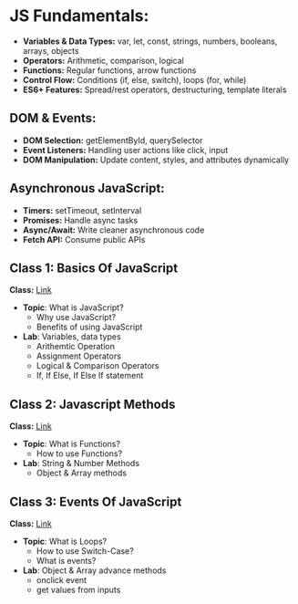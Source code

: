 # JS Fundamentals:

- **Variables & Data Types:** var, let, const, strings, numbers, booleans, arrays, objects
- **Operators:** Arithmetic, comparison, logical
- **Functions:** Regular functions, arrow functions
- **Control Flow:** Conditions (if, else, switch), loops (for, while)
- **ES6+ Features:** Spread/rest operators, destructuring, template literals

## DOM & Events:

- **DOM Selection:** getElementById, querySelector
- **Event Listeners:** Handling user actions like click, input
- **DOM Manipulation:** Update content, styles, and attributes dynamically

## Asynchronous JavaScript:

- **Timers:** setTimeout, setInterval
- **Promises:** Handle async tasks
- **Async/Await:** Write cleaner asynchronous code
- **Fetch API:** Consume public APIs

## Class 1: Basics Of JavaScript
**Class:** <a href="https://www.youtube.com/live/JVDdQCAertQ?si=rsYyOL20muUN4ppr">Link</a>

- **Topic**: What is JavaScript?
  - Why use JavaScript?
  - Benefits of using JavaScript
- **Lab**: Variables, data types
  - Arithemtic Operation
  - Assignment Operators
  - Logical & Comparison Operators
  - If, If Else, If Else If statement

## Class 2: Javascript Methods
**Class:** <a href="https://www.youtube.com/live/gAf3c68gIHI?si=NpLnTYYdx5sMoke-">Link</a>

- **Topic**: What is Functions?
  - How to use Functions?
- **Lab**: String & Number Methods
  - Object & Array methods

## Class 3: Events Of JavaScript
**Class:** <a href="https://www.youtube.com/live/ypBxDx7Wqlw?si=Avuoi2Jp2HUGoywk">Link</a>

- **Topic**: What is Loops?
  - How to use Switch-Case?
  - What is events?
- **Lab**: Object & Array advance methods
  - onclick event
  - get values from inputs


